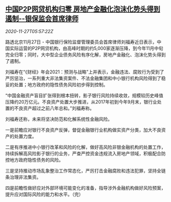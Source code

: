 <!--1606458207000-->
[中国P2P网贷机构归零 房地产金融化泡沫化势头得到遏制--银保监会首席律师](https://cn.reuters.com/article/china-cbirc-p2p-loan-rea-1127-idCNKBS2870EM)
------

<div><i>2020-11-27T05:57:22Z</i></div><p>路透北京11月27日 - 中国银行保险监督管理委员会首席律师刘福寿近日表示，中国实际运营的P2P网贷机构，由高峰时期的约5,000家逐渐压降，到今年11月中旬完全归零；同时，大中型企业债务风险有序化解，房地产金融化、泡沫化势头得到了遏制。</p><p>刘福寿在“《财经》年会2021：预测与战略”上并表示，金融违法、腐败行为受到了严厉惩治，一系列重大非法集资案件、不法金融集团和中小银行机构风险得到了稳妥的处置；地方政府的隐性债务风险初步得到控制。</p><p>“中国金融资产盲目扩张得到根本扭转，影子银行风险持续收敛，规模较历史峰值压降约20万亿元。不良资产处置大步推进，从2017年初到今年9月末，银行业处置的不良资产超过之前八年总和。”刘福寿称。</p><p>刘福寿还称，未来将坚决防范和化解系统性金融风险。</p><p>一是前瞻应对银行不良资产反弹，督促金融银行业机构做实资产分类，加大不良资产的处置力度。</p><p>二是有序推进中小银行改革和风险的化解，做好高风险非银金融机构的处置工作，持续拆解高风险影子银行的业务，严查严控资金违规流入房地产领域，积极配合防控地方政府隐性债务的风险。</p><p>三是坚持推动市场乱象整治工作常态化，严厉打击金融腐败和违法犯罪，坚持全链条治理非法集资。</p><p>四是前瞻性做好应对外部环境可能变化的准备，指导涉外金融机构做好风险预案，提升应对国际风险的能力和水平。（完）</p>
